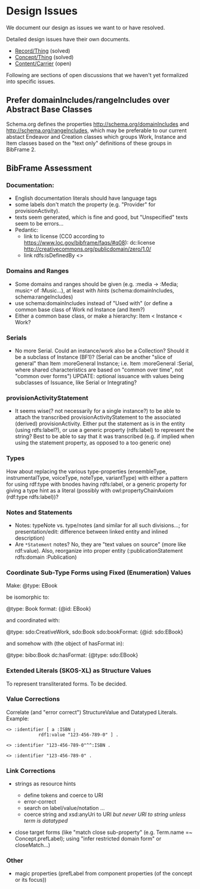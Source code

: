 # Design Issues

We document our design as issues we want to or have resolved.

Detailed design issues have their own documents.

* [Record/Thing](/doc/issues/record-thing) (solved)
* [Concept/Thing](/doc/issues/concept-thing) (solved)
* [Content/Carrier](/doc/issues/content-carrier) (open)

Following are sections of open discussions that we haven't yet formalized into specific issues.

## Prefer domainIncludes/rangeIncludes over Abstract Base Classes

Schema.org defines the properties http://schema.org/domainIncludes and http://schema.org/rangeIncludes, which may be preferable to our current abstact Endeavor and Creation classes which groups Work, Instance and Item classes based on the "text only" definitions of these groups in BibFrame 2.

## BibFrame Assessment

### Documentation:
- English documentation literals should have language tags
- some labels don't match the property (e.g. "Provider" for provisionActivity).
- texts seem generated, which is fine and good, but "Unspecified" texts seem to be errors...
- Pedantic:
  - link to license (CC0 according to <https://www.loc.gov/bibframe/faqs/#q08>):
    dc:license <http://creativecommons.org/publicdomain/zero/1.0/>
  - link <term> rdfs:isDefinedBy <>

### Domains and Ranges
- Some domains and ranges should be given (e.g. :media -> :Media; music`*` of :Music...), at least with *hints* (schema:domainIncludes, schema:rangeIncludes)
- use schema:domainIncludes instead of "Used with" (or define a common base class of Work nd Instance (and Item?)
- Either a common base class, or make a hierarchy: Item < Instance < Work?

### Serials
- No more Serial. Could an instance/work also be a Collection? Should it be a subclass of Instance (BF1)? (Serial can be another "slice of general" than Item :moreGeneral Instance; i.e. Item :moreGeneral :Serial, where shared characteristics are based on "common over time", not "common over forms")
  UPDATE: optional issuance with values being subclasses of Issuance, like Serial or Integrating?

### provisionActivityStatement
- It seems wise(? not necessarily for a single instance?) to be able to attach the transcribed provisionActivityStatement to the associated (derived) provisionActivity. Either put the statement as is in the entity (using rdfs:label?), or use a generic property (rdfs:label) to represent the string? Best to be able to say that it was transcribed (e.g. if implied when using the statement property, as opposed to a too generic one)

### Types
How about replacing the various type-properties (ensembleType, instrumentalType, voiceType, noteType, variantType) with either a pattern for using rdf:type with bnodes having rdfs:label, or a generic property for giving a type hint as a literal (possibly with owl:propertyChainAxiom (rdf:type rdfs:label))?

### Notes and Statements

* Notes: typeNote vs. type/notes (and similar for all such divisions...; for presentation/edit: difference between linked entity and inlined description)
* Are `*Statement` notes? No, they are "text values on source" (more like rdf:value). Also, reorganize into proper entity (:publicationStatement rdfs:domain :Publication)

### Coordinate Sub-Type Forms using Fixed (Enumeration) Values

Make:
  @type: EBook
  
be isomorphic to:

  @type: Book
  format: {@id: EBook}

and coordinated with:

  @type: sdo:CreativeWork, sdo:Book
  sdo:bookFormat: {@id: sdo:EBook}

and somehow with (the object of hasFormat in):

  @type: bibo:Book
  dc:hasFormat: {@type: sdo:EBook}

### Extended Literals (SKOS-XL) as Structure Values

To represent transliterated forms. To be decided.

### Value Corrections

Correlate (and "error correct") StructureValue and Datatyped Literals. Example:

    <> :identifier [ a :ISBN ;
                rdf1:value "123-456-789-0" ] .

    <> :identifier "123-456-789-0"^^:ISBN .

    <> :identifier "123-456-789-0" .

### Link Corrections

- strings as resource hints
  - define tokens and coerce to URI
  - error-correct
  - search on label/value/notation ...
  - coerce string and xsd:anyUri to URI *but never URI to string unless term is datatyped*

- close target forms (like "match close sub-property" (e.g. Term.name =~ Concept.prefLabel); using "infer restricted domain form" or closeMatch...)

### Other

- magic properties (prefLabel from component properties (of the concept or its focus))
